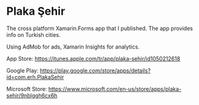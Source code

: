 # Plaka Şehir
The cross platform Xamarin.Forms app that I published. The app provides info on Turkish cities.

Using AdMob for ads, Xamarin Insights for analytics.

App Store: https://itunes.apple.com/tr/app/plaka-sehir/id1050212618

Google Play: https://play.google.com/store/apps/details?id=com.erh.PlakaSehir

Microsoft Store: https://www.microsoft.com/en-us/store/apps/plaka-sehir/9nblggh6cx6h
